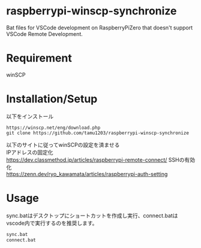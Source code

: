 # raspberrypi-winscp-synchronize
Bat files for VSCode development on RaspberryPiZero that doesn't support VSCode Remote Development.

# Requirement
winSCP

# Installation/Setup
以下をインストール
```
https://winscp.net/eng/download.php
git clone https://github.com/tamu1203/raspberrypi-winscp-synchronize
```
以下のサイトに従ってwinSCPの設定を済ませる  
IPアドレスの固定化  
https://dev.classmethod.jp/articles/raspberrypi-remote-connect/
SSHの有効化  
https://zenn.dev/ryo_kawamata/articles/raspberrypi-auth-setting

# Usage
sync.batはデスクトップにショートカットを作成し実行、connect.batはvscode内で実行するのを推奨します。
```cmd
sync.bat
connect.bat
```

